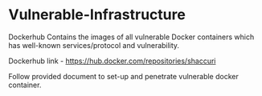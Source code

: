 # Vulnerable-Infrastructure

Dockerhub Contains the images of all vulnerable Docker containers which has well-known services/protocol and vulnerability.

Dockerhub link - https://hub.docker.com/repositories/shaccuri

Follow provided document to set-up and penetrate vulnerable docker container. 
